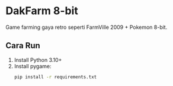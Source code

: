 # DakFarm 8-bit

Game farming gaya retro seperti FarmVille 2009 + Pokemon 8-bit.

## Cara Run
1. Install Python 3.10+
2. Install pygame:
   ```bash
   pip install -r requirements.txt
